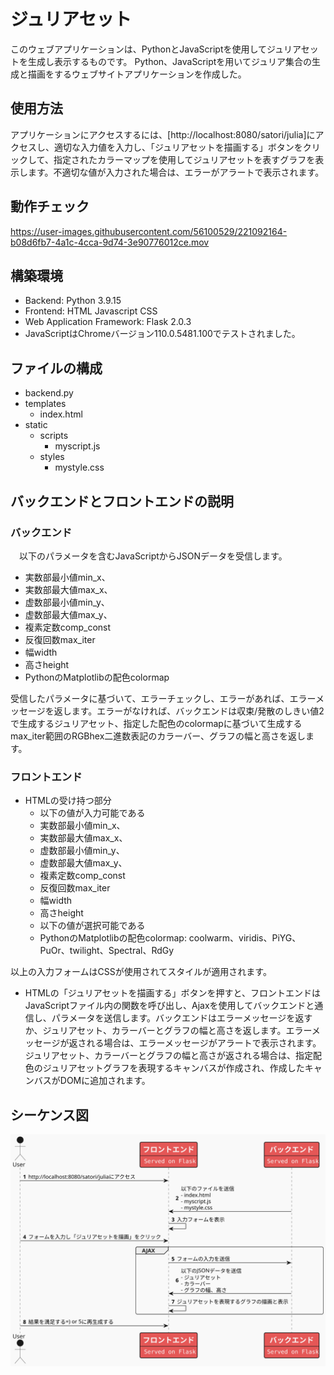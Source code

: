 # ジュリアセット
このウェブアプリケーションは、PythonとJavaScriptを使用してジュリアセットを生成し表示するものです。
Python、JavaScriptを用いてジュリア集合の生成と描画をするウェブサイトアプリケーションを作成した。

## 使用方法

アプリケーションにアクセスするには、[http://localhost:8080/satori/julia]にアクセスし、適切な入力値を入力し、「ジュリアセットを描画する」ボタンをクリックして、指定されたカラーマップを使用してジュリアセットを表すグラフを表示します。不適切な値が入力された場合は、エラーがアラートで表示されます。

## 動作チェック

https://user-images.githubusercontent.com/56100529/221092164-b08d6fb7-4a1c-4cca-9d74-3e90776012ce.mov


## 構築環境

* Backend: Python 3.9.15
* Frontend: HTML Javascript CSS
* Web Application Framework: Flask 2.0.3
* JavaScriptはChromeバージョン110.0.5481.100でテストされました。

## ファイルの構成

  - backend.py
  - templates
    - index.html
  - static
    - scripts
        - myscript.js
    - styles
        - mystyle.css

## バックエンドとフロントエンドの説明

### バックエンド

　以下のパラメータを含むJavaScriptからJSONデータを受信します。
  - 実数部最小値min_x、
  - 実数部最大値max_x、
  - 虚数部最小値min_y、
  - 虚数部最大値max_y、
  - 複素定数comp_const
  - 反復回数max_iter
  - 幅width
  - 高さheight
  - PythonのMatplotlibの配色colormap
  
 受信したパラメータに基づいて、エラーチェックし、エラーがあれば、エラーメッセージを返します。エラーがなければ、バックエンドは収束/発散のしきい値2で生成するジュリアセット、指定した配色のcolormapに基づいて生成するmax_iter範囲のRGBhex二進数表記のカラーバー、グラフの幅と高さを返します。

### フロントエンド

  - HTMLの受け持つ部分
    - 以下の値が入力可能である
    - 実数部最小値min_x、
    - 実数部最大値max_x、
    - 虚数部最小値min_y、
    - 虚数部最大値max_y、
    - 複素定数comp_const
    - 反復回数max_iter
    - 幅width
    - 高さheight
    - 以下の値が選択可能である
    - PythonのMatplotlibの配色colormap: coolwarm、viridis、PiYG、PuOr、twilight、Spectral、RdGy

  以上の入力フォームはCSSが使用されてスタイルが適用されます。

  - HTMLの「ジュリアセットを描画する」ボタンを押すと、フロントエンドはJavaScriptファイル内の関数を呼び出し、Ajaxを使用してバックエンドと通信し、パラメータを送信します。バックエンドはエラーメッセージを返すか、ジュリアセット、カラーバーとグラフの幅と高さを返します。エラーメッセージが返される場合は、エラーメッセージがアラートで表示されます。ジュリアセット、カラーバーとグラフの幅と高さが返される場合は、指定配色のジュリアセットグラフを表現するキャンバスが作成され、作成したキャンバスがDOMに追加されます。

## シーケンス図
![](sequence.svg)